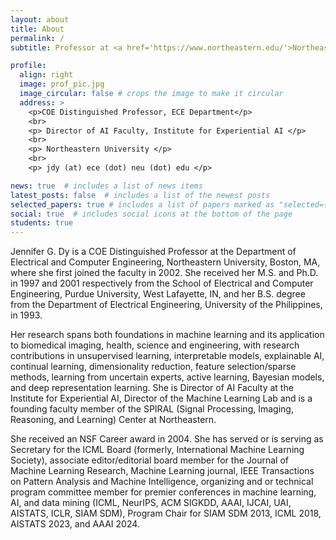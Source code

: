 ```yaml
---
layout: about
title: About
permalink: /
subtitle: Professor at <a href='https://www.northeastern.edu/'>Northeastern University</a>

profile:
  align: right
  image: prof_pic.jpg
  image_circular: false # crops the image to make it circular
  address: >
    <p>COE Distinguished Professor, ECE Department</p>
    <br>
    <p> Director of AI Faculty, Institute for Experiential AI </p>
    <br>
    <p> Northeastern University </p>
    <br>
    <p> jdy (at) ece (dot) neu (dot) edu </p>

news: true  # includes a list of news items
latest_posts: false  # includes a list of the newest posts
selected_papers: true # includes a list of papers marked as "selected={true}"
social: true  # includes social icons at the bottom of the page
students: true
---
```


Jennifer G. Dy is a COE Distinguished Professor at the Department of Electrical and Computer Engineering, Northeastern University, Boston, MA, where she first joined the faculty in 2002. She received her M.S. and Ph.D. in 1997 and 2001 respectively from the School of Electrical and Computer Engineering, Purdue University, West Lafayette, IN, and her B.S. degree from the Department of Electrical Engineering, University of the Philippines, in 1993.  

Her research spans both foundations in machine learning and its application to biomedical imaging, health, science and engineering, with research contributions in unsupervised learning, interpretable models, explainable AI, continual learning, dimensionality reduction, feature selection/sparse methods, learning from uncertain experts, active learning, Bayesian models, and deep representation learning. She is Director of AI Faculty at the Institute for Experiential AI, Director of the Machine Learning Lab and is a founding faculty member of the SPIRAL (Signal Processing, Imaging, Reasoning, and Learning) Center at Northeastern.  

She received an NSF Career award in 2004. She has served or is serving as Secretary for the ICML Board (formerly, International Machine Learning Society), associate editor/editorial board member for the Journal of Machine Learning Research, Machine Learning journal, IEEE Transactions on Pattern Analysis and Machine Intelligence, organizing and or technical program committee member for premier conferences in machine learning, AI, and data mining (ICML, NeurIPS, ACM SIGKDD, AAAI, IJCAI, UAI, AISTATS, ICLR, SIAM SDM), Program Chair for SIAM SDM 2013, ICML 2018, AISTATS 2023, and AAAI 2024.
